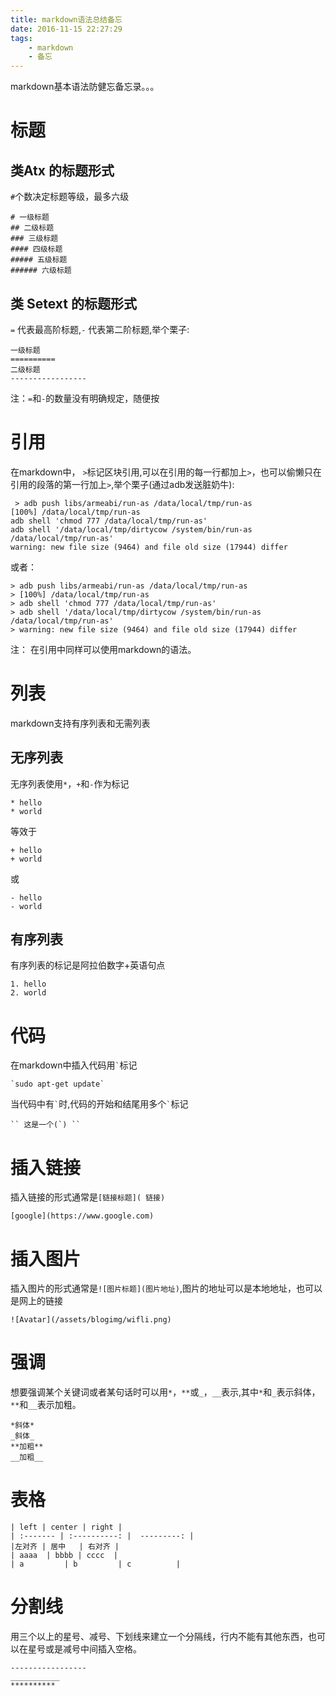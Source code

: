 ```yaml
---
title: markdown语法总结备忘
date: 2016-11-15 22:27:29
tags:
	- markdown
	- 备忘
---
```


markdown基本语法防健忘备忘录。。。

# 标题
## 类Atx 的标题形式
`#`个数决定标题等级，最多六级
```
# 一级标题
## 二级标题
### 三级标题
#### 四级标题
##### 五级标题
###### 六级标题
```

## 类 Setext 的标题形式
`=` 代表最高阶标题,`-` 代表第二阶标题,举个栗子:

```
一级标题
==========
二级标题
-----------------
```

注：`=`和`-`的数量没有明确规定，随便按

<!-- more -->

# 引用
在markdown中， `>`标记区块引用,可以在引用的每一行都加上`>`，也可以偷懒只在引用的段落的第一行加上`>`,举个栗子(通过adb发送脏奶牛):

```
 > adb push libs/armeabi/run-as /data/local/tmp/run-as
[100%] /data/local/tmp/run-as
adb shell 'chmod 777 /data/local/tmp/run-as'
adb shell '/data/local/tmp/dirtycow /system/bin/run-as /data/local/tmp/run-as'
warning: new file size (9464) and file old size (17944) differ
```

或者：

```
> adb push libs/armeabi/run-as /data/local/tmp/run-as
> [100%] /data/local/tmp/run-as
> adb shell 'chmod 777 /data/local/tmp/run-as'
> adb shell '/data/local/tmp/dirtycow /system/bin/run-as /data/local/tmp/run-as'
> warning: new file size (9464) and file old size (17944) differ
```

注： 在引用中同样可以使用markdown的语法。

# 列表
markdown支持有序列表和无需列表
## 无序列表
无序列表使用`*`，`+`和`-`作为标记
```
* hello
* world
```
等效于
```
+ hello
+ world
```
或
```
- hello
- world
```

## 有序列表
有序列表的标记是阿拉伯数字+英语句点
```
1. hello
2. world
```

# 代码
在markdown中插入代码用`` ` ``标记
```
`sudo apt-get update`
```
当代码中有`` ` ``时,代码的开始和结尾用多个`` ` ``标记
```
`` 这是一个(`) ``
```

# 插入链接
插入链接的形式通常是`[链接标题]( 链接)`
```
[google](https://www.google.com)
```

# 插入图片
插入图片的形式通常是`![图片标题](图片地址)`,图片的地址可以是本地地址，也可以是网上的链接
```
![Avatar](/assets/blogimg/wifli.png)
```

# 强调
想要强调某个关键词或者某句话时可以用`*`，`**`或`_`，`__`表示,其中`*`和`_`表示斜体，`**`和`__`表示加粗。
```
*斜体*
_斜体_
**加粗**
__加粗__
```

# 表格

```
| left | center | right |
| :------- | :----------: |  ---------: |
|左对齐 | 居中   | 右对齐 |
| aaaa  | bbbb | cccc  |
| a         | b         | c          |
```

# 分割线
用三个以上的星号、减号、下划线来建立一个分隔线，行内不能有其他东西，也可以在星号或是减号中间插入空格。

```
-----------------
___________
**********
```